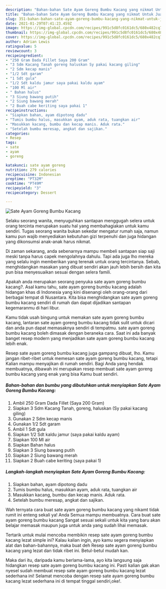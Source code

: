 ```yaml
---
description: "Bahan-bahan Sate Ayam Goreng Bumbu Kacang yang nikmat Untuk Jualan"
title: "Bahan-bahan Sate Ayam Goreng Bumbu Kacang yang nikmat Untuk Jualan"
slug: 351-bahan-bahan-sate-ayam-goreng-bumbu-kacang-yang-nikmat-untuk-jualan
date: 2021-01-29T07:41:23.459Z
image: https://img-global.cpcdn.com/recipes/991c5d8fc0161dc5/680x482cq70/sate-ayam-goreng-bumbu-kacang-foto-resep-utama.jpg
thumbnail: https://img-global.cpcdn.com/recipes/991c5d8fc0161dc5/680x482cq70/sate-ayam-goreng-bumbu-kacang-foto-resep-utama.jpg
cover: https://img-global.cpcdn.com/recipes/991c5d8fc0161dc5/680x482cq70/sate-ayam-goreng-bumbu-kacang-foto-resep-utama.jpg
author: Adrian Lewis
ratingvalue: 5
reviewcount: 3
recipeingredient:
- "250 Gram Dada Fillet Saya 200 Gram"
- "3 Sdm Kacang Tanah goreng haluskan Sy pakai kacang giling"
- "2 Sdm kecap manis"
- "1/2 Sdt garam"
- "1 Sdt gula"
- "1/2 Sdt kaldu jamur saya pakai kaldu ayam"
- "100 Ml air"
- " Bahan halus"
- "3 Siung bawang putih"
- "2 Siung bawang merah"
- "2 Buah cabe keriting saya pakai 1"
recipeinstructions:
- "Siapkan bahan, ayam dipotong dadu"
- "Tumis bumbu halus, masukkan ayam, aduk rata, tuangkan air"
- "Masukkan kacang, bumbu dan kecap manis. Aduk rata."
- "Setelah bumbu meresap, angkat dan sajikan."
categories:
- Resep
tags:
- sate
- ayam
- goreng

katakunci: sate ayam goreng 
nutrition: 279 calories
recipecuisine: Indonesian
preptime: "PT32M"
cooktime: "PT49M"
recipeyield: "3"
recipecategory: Dessert

---
```



![Sate Ayam Goreng Bumbu Kacang](https://img-global.cpcdn.com/recipes/991c5d8fc0161dc5/680x482cq70/sate-ayam-goreng-bumbu-kacang-foto-resep-utama.jpg)

Selaku seorang wanita, menyuguhkan santapan menggugah selera untuk orang tercinta merupakan suatu hal yang membahagiakan untuk kamu sendiri. Tugas seorang  wanita bukan sekedar mengatur rumah saja, namun kamu pun wajib menyediakan kebutuhan gizi terpenuhi dan juga hidangan yang dikonsumsi anak-anak harus nikmat.

Di zaman  sekarang, anda sebenarnya mampu membeli santapan siap saji meski tanpa harus capek mengolahnya dahulu. Tapi ada juga lho mereka yang selalu ingin memberikan yang terenak untuk orang tercintanya. Sebab, menghidangkan masakan yang dibuat sendiri akan jauh lebih bersih dan kita pun bisa menyesuaikan sesuai dengan selera famili. 



Apakah anda merupakan seorang penyuka sate ayam goreng bumbu kacang?. Asal kamu tahu, sate ayam goreng bumbu kacang adalah hidangan khas di Indonesia yang kini disenangi oleh orang-orang dari berbagai tempat di Nusantara. Kita bisa menghidangkan sate ayam goreng bumbu kacang sendiri di rumah dan dapat dijadikan santapan kegemaranmu di hari libur.

Kamu tidak usah bingung untuk memakan sate ayam goreng bumbu kacang, lantaran sate ayam goreng bumbu kacang tidak sulit untuk dicari dan anda pun dapat memasaknya sendiri di tempatmu. sate ayam goreng bumbu kacang boleh dimasak dengan beraneka cara. Saat ini ada banyak banget resep modern yang menjadikan sate ayam goreng bumbu kacang lebih enak.

Resep sate ayam goreng bumbu kacang juga gampang dibuat, lho. Kamu jangan ribet-ribet untuk memesan sate ayam goreng bumbu kacang, tetapi Kalian mampu menyajikan di rumah sendiri. Bagi Anda yang hendak membuatnya, dibawah ini merupakan resep membuat sate ayam goreng bumbu kacang yang enak yang bisa Kamu buat sendiri.

<!--inarticleads1-->

##### Bahan-bahan dan bumbu yang dibutuhkan untuk menyiapkan Sate Ayam Goreng Bumbu Kacang:

1. Ambil 250 Gram Dada Fillet (Saya 200 Gram)
1. Siapkan 3 Sdm Kacang Tanah, goreng, haluskan (Sy pakai kacang giling)
1. Gunakan 2 Sdm kecap manis
1. Gunakan 1/2 Sdt garam
1. Ambil 1 Sdt gula
1. Siapkan 1/2 Sdt kaldu jamur (saya pakai kaldu ayam)
1. Siapkan 100 Ml air
1. Siapkan  Bahan halus
1. Siapkan 3 Siung bawang putih
1. Siapkan 2 Siung bawang merah
1. Siapkan 2 Buah cabe keriting (saya pakai 1)




<!--inarticleads2-->

##### Langkah-langkah menyiapkan Sate Ayam Goreng Bumbu Kacang:

1. Siapkan bahan, ayam dipotong dadu
1. Tumis bumbu halus, masukkan ayam, aduk rata, tuangkan air
1. Masukkan kacang, bumbu dan kecap manis. Aduk rata.
1. Setelah bumbu meresap, angkat dan sajikan.




Wah ternyata cara buat sate ayam goreng bumbu kacang yang nikamt tidak rumit ini enteng sekali ya! Anda Semua mampu membuatnya. Cara buat sate ayam goreng bumbu kacang Sangat sesuai sekali untuk kita yang baru akan belajar memasak maupun juga untuk anda yang sudah lihai memasak.

Tertarik untuk mulai mencoba membikin resep sate ayam goreng bumbu kacang lezat simple ini? Kalau kalian ingin, ayo kamu segera menyiapkan alat dan bahan-bahannya, maka buat deh Resep sate ayam goreng bumbu kacang yang lezat dan tidak ribet ini. Betul-betul mudah kan. 

Maka dari itu, daripada kamu berlama-lama, ayo kita langsung saja hidangkan resep sate ayam goreng bumbu kacang ini. Pasti kalian gak akan nyesel sudah membuat resep sate ayam goreng bumbu kacang lezat sederhana ini! Selamat mencoba dengan resep sate ayam goreng bumbu kacang lezat sederhana ini di tempat tinggal sendiri,oke!.

